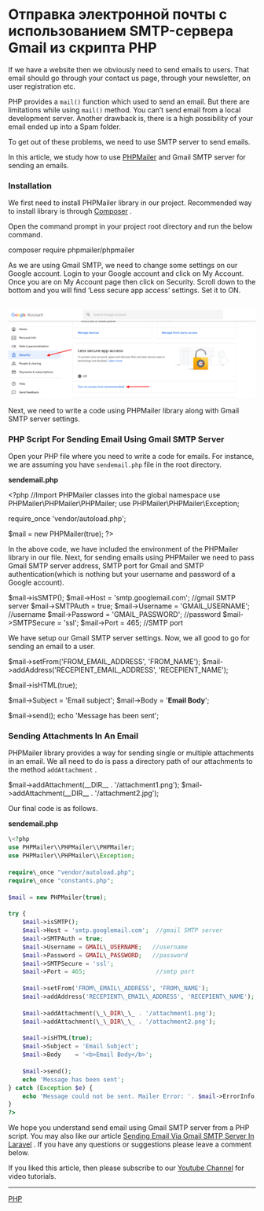 # Отправка электронной почты с использованием SMTP-сервера Gmail из скрипта PHP

If we have a website then we obviously need to send emails to users. That email should go through your contact us page, through your newsletter, on user registration etc.

PHP provides a `mail()` function which used to send an email. But there are limitations while using `mail()` method. You can’t send email from a local development server. Another drawback is, there is a high possibility of your email ended up into a Spam folder.

To get out of these problems, we need to use SMTP server to send emails.

In this article, we study how to use [PHPMailer](https://github.com/PHPMailer/PHPMailer) and Gmail SMTP server for sending an emails.

### Installation

We first need to install PHPMailer library in our project. Recommended way to install library is through [Composer](https://getcomposer.org/) .

Open the command prompt in your project root directory and run the below command.

composer require phpmailer/phpmailer

As we are using Gmail SMTP, we need to change some settings on our Google account. Login to your Google account and click on My Account. Once you are on My Account page then click on Security. Scroll down to the bottom and you will find ‘Less secure app access’ settings. Set it to ON.

 ![less-secure-apps](/images/d89746888da2d9510b64a9f031eaecd5.gif)   ![less-secure-apps](/images/3349fb712a42891ae4c902a9d79fff2f.png)  

Next, we need to write a code using PHPMailer library along with Gmail SMTP server settings.

### PHP Script For Sending Email Using Gmail SMTP Server

Open your PHP file where you need to write a code for emails. For instance, we are assuming you have `sendemail.php` file in the root directory.

 **sendemail.php** 

\<?php
//Import PHPMailer classes into the global namespace
use PHPMailer\\PHPMailer\\PHPMailer;
use PHPMailer\\PHPMailer\\Exception;

require\_once 'vendor/autoload.php';

$mail = new PHPMailer(true);
?>

In the above code, we have included the environment of the PHPMailer library in our file. Next, for sending emails using PHPMailer we need to pass Gmail SMTP server address, SMTP port for Gmail and SMTP authentication(which is nothing but your username and password of a Google account).

$mail->isSMTP();
$mail->Host = 'smtp.googlemail.com';  //gmail SMTP server
$mail->SMTPAuth = true;
$mail->Username = 'GMAIL\_USERNAME';   //username
$mail->Password = 'GMAIL\_PASSWORD';   //password
$mail->SMTPSecure = 'ssl';
$mail->Port = 465;                    //SMTP port

We have setup our Gmail SMTP server settings. Now, we all good to go for sending an email to a user.

$mail->setFrom('FROM\_EMAIL\_ADDRESS', 'FROM\_NAME');
$mail->addAddress('RECEPIENT\_EMAIL\_ADDRESS', 'RECEPIENT\_NAME');

$mail->isHTML(true);

$mail->Subject = 'Email subject';
$mail->Body    = '<b>Email Body</b>';

$mail->send();
echo 'Message has been sent';

### Sending Attachments In An Email

PHPMailer library provides a way for sending single or multiple attachments in an email. We all need to do is pass a directory path of our attachments to the method `addAttachment` .

$mail->addAttachment(\_\_DIR\_\_ . '/attachment1.png');
$mail->addAttachment(\_\_DIR\_\_ . '/attachment2.jpg');

Our final code is as follows.

 **sendemail.php** 

```php
\<?php
use PHPMailer\\PHPMailer\\PHPMailer;
use PHPMailer\\PHPMailer\\Exception;

require\_once "vendor/autoload.php";
require\_once "constants.php";

$mail = new PHPMailer(true);

try {
    $mail->isSMTP();
    $mail->Host = 'smtp.googlemail.com';  //gmail SMTP server
    $mail->SMTPAuth = true;
    $mail->Username = GMAIL\_USERNAME;   //username
    $mail->Password = GMAIL\_PASSWORD;   //password
    $mail->SMTPSecure = 'ssl';
    $mail->Port = 465;                    //smtp port
 
    $mail->setFrom('FROM\_EMAIL\_ADDRESS', 'FROM\_NAME');
    $mail->addAddress('RECEPIENT\_EMAIL\_ADDRESS', 'RECEPIENT\_NAME');

    $mail->addAttachment(\_\_DIR\_\_ . '/attachment1.png');
    $mail->addAttachment(\_\_DIR\_\_ . '/attachment2.png');

    $mail->isHTML(true);
    $mail->Subject = 'Email Subject';
    $mail->Body    = '<b>Email Body</b>';

    $mail->send();
    echo 'Message has been sent';
} catch (Exception $e) {
    echo 'Message could not be sent. Mailer Error: '. $mail->ErrorInfo;
}
?>
```

We hope you understand send email using Gmail SMTP server from a PHP script. You may also like our article [Sending Email Via Gmail SMTP Server In Laravel](https://artisansweb.net/sending-email-via-gmail-smtp-server-laravel) . If you have any questions or suggestions please leave a comment below.

If you liked this article, then please subscribe to our [Youtube Channel](https://www.youtube.com/channel/UCosi8Kv8-EPLt5TBJLlsWJA?sub_confirmation=1) for video tutorials.

**********
[PHP](/tags/PHP.md)
